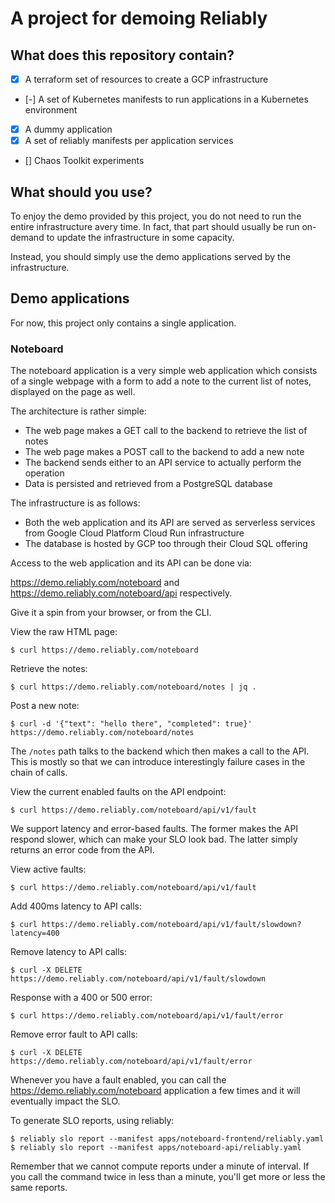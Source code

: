 # A project for demoing Reliably

## What does this repository contain?

* [x] A terraform set of resources to create a GCP infrastructure
* [-] A set of Kubernetes manifests to run applications in a Kubernetes environment
* [x] A dummy application
* [x] A set of reliably manifests per application services
* [] Chaos Toolkit experiments

## What should you use?

To enjoy the demo provided by this project, you do not need to run the entire
infrastructure avery time. In fact, that part should usually be run on-demand
to update the infrastructure in some capacity.

Instead, you should simply use the demo applications served by the
infrastructure.

## Demo applications

For now, this project only contains a single application.

### Noteboard

The noteboard application is a very simple web application which consists of a
single webpage with a form to add a note to the current list of notes, displayed
on the page as well.

The architecture is rather simple:

* The web page makes a GET call to the backend to retrieve the list of notes
* The web page makes a POST call to the backend to add a new note
* The backend sends either to an API service to actually perform the operation
* Data is persisted and retrieved from a PostgreSQL database

The infrastructure is as follows:

* Both the web application and its API are served as serverless services from
  Google Cloud Platform Cloud Run infrastructure
* The database is hosted by GCP too through their Cloud SQL offering

Access to the web application and its API can be done via:

https://demo.reliably.com/noteboard and https://demo.reliably.com/noteboard/api
respectively.

Give it a spin from your browser, or from the CLI.

View the raw HTML page:
```console
$ curl https://demo.reliably.com/noteboard
```

Retrieve the notes:
```console
$ curl https://demo.reliably.com/noteboard/notes | jq .
```

Post a new note:
```console
$ curl -d '{"text": "hello there", "completed": true}' https://demo.reliably.com/noteboard/notes
```

The `/notes` path talks to the backend which then makes a call to the API. This
is mostly so that we can introduce interestingly failure cases in the chain
of calls.

View the current enabled faults on the API endpoint:
```console
$ curl https://demo.reliably.com/noteboard/api/v1/fault
```

We support latency and error-based faults. The former makes the API respond
slower, which can make your SLO look bad. The latter simply returns an
error code from the API.

View active faults:
```console
$ curl https://demo.reliably.com/noteboard/api/v1/fault
```

Add 400ms latency to API calls:
```console
$ curl https://demo.reliably.com/noteboard/api/v1/fault/slowdown?latency=400
```

Remove latency to API calls:
```console
$ curl -X DELETE https://demo.reliably.com/noteboard/api/v1/fault/slowdown
```

Response with a 400 or 500 error:
```console
$ curl https://demo.reliably.com/noteboard/api/v1/fault/error
```

Remove error fault to API calls:
```console
$ curl -X DELETE https://demo.reliably.com/noteboard/api/v1/fault/error
```

Whenever you have a fault enabled, you can call the 
https://demo.reliably.com/noteboard application a few times and it will
eventually impact the SLO.

To generate SLO reports, using reliably:

```console
$ reliably slo report --manifest apps/noteboard-frontend/reliably.yaml
$ reliably slo report --manifest apps/noteboard-api/reliably.yaml
```

Remember that we cannot compute reports under a minute of interval. If you 
call the command twice in less than a minute, you'll get more or less the
same reports.